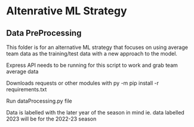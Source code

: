 # Altenrative ML Strategy 

## Data PreProcessing  
This folder is for an alternative ML strategy that focuses on using average team data as the training/test data
with a new approach to the model.  

Express API needs to be running for this script to work and grab team average data

Downloads requests or other modules with py -m pip install -r requirements.txt  

Run dataProcessing.py file

Data is labelled with the later year of the season in mind ie. data labelled 2023 will be for the 2022-23 season  

